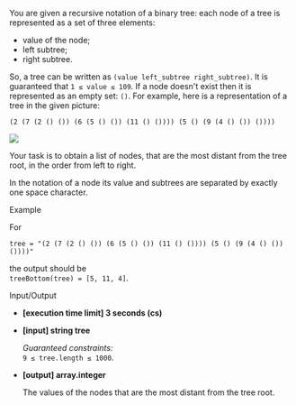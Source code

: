 
You are given a recursive notation of a binary tree: each node of a tree is represented as a set of three elements:

-   value of the node;
-   left subtree;
-   right subtree.

So, a tree can be written as  `(value left_subtree right_subtree)`. It is guaranteed that  `1 ≤ value ≤ 109`. If a node doesn't exist then it is represented as an empty set:  `()`. For example, here is a representation of a tree in the given picture:

```
(2 (7 (2 () ()) (6 (5 () ()) (11 () ()))) (5 () (9 (4 () ()) ())))

```

![](https://codesignal.s3.amazonaws.com/tasks/treeBottom/img/tree.png?_tm=1582153887875)

Your task is to obtain a list of nodes, that are the most distant from the tree root, in the order from left to right.

In the notation of a node its value and subtrees are separated by exactly one space character.

Example

For

```
tree = "(2 (7 (2 () ()) (6 (5 () ()) (11 () ()))) (5 () (9 (4 () ()) ())))"

```

the output should be  
`treeBottom(tree) = [5, 11, 4]`.

Input/Output

-   **[execution time limit] 3 seconds (cs)**
    
-   **[input] string tree**
    
    _Guaranteed constraints:_  
    `9 ≤ tree.length ≤ 1000`.
    
-   **[output] array.integer**
    
    The values of the nodes that are the most distant from the tree root.
